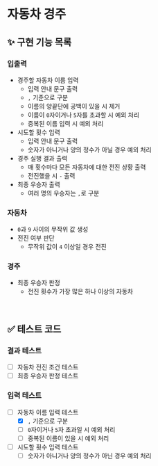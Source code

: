 # 자동차 경주

## ✨ 구현 기능 목록

### 입출력

- 경주할 자동차 이름 입력
  - 입력 안내 문구 출력
  - `,` 기준으로 구분
  - 이름의 양끝단에 공백이 있을 시 제거
  - 이름이 `0`자이거나 `5`자를 초과할 시 예외 처리
  - 중복된 이름 입력 시 예외 처리
- 시도할 횟수 입력
  - 입력 안내 문구 출력
  - 숫자가 아니거나 양의 정수가 아닐 경우 예외 처리
- 경주 실행 결과 출력
  - 매 횟수마다 모든 자동차에 대한 전진 상황 출력
  - 전진했을 시 `-` 출력
- 최종 우승자 출력
  - 여러 명의 우승자는 `,`로 구분

### 자동차

- `0`과 `9` 사이의 무작위 값 생성
- 전진 여부 판단
  - 무작위 값이 `4` 이상일 경우 전진

### 경주

- 최종 우승자 판정
  - 전진 횟수가 가장 많은 하나 이상의 자동차

<br>

## ✅ 테스트 코드

### 결과 테스트

- [ ] 자동차 전진 조건 테스트
- [ ] 최종 우승자 판정 테스트

### 입력 테스트

- [ ] 자동차 이름 입력 테스트
  - [x] `,` 기준으로 구분
  - [ ] `0`자이거나 `5`자 초과일 시 예외 처리
  - [ ] 중복된 이름이 있을 시 예외 처리
- [ ] 시도할 횟수 입력 테스트
  - [ ] 숫자가 아니거나 양의 정수가 아닌 경우 예외 처리

